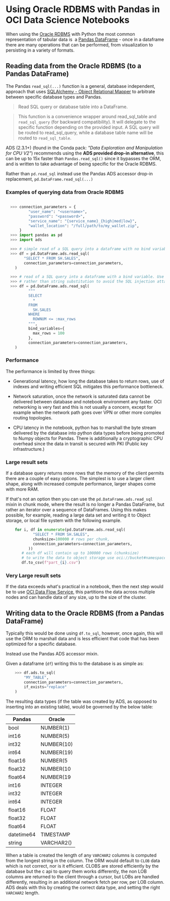 # Using Oracle RDBMS with Pandas in OCI Data Science Notebooks

When using the [Oracle RDBMS](https://www.oracle.com/database/) with Python the most common representation of tabular data is  a [Pandas DataFrame](https://pandas.pydata.org/docs/reference/api/pandas.DataFrame.html) - once in a dataframe there are many operations that can be performed, from visualization to persisting in a variety of formats.

## Reading data from the Oracle RDBMS (to a Pandas DataFrame)


The Pandas `read_sql(...)` function is a general, database independent, approach that uses [SQLAlchemy - Object Relational Mapper](https://www.sqlalchemy.org/) to arbitrate between specific database types and Pandas.

> Read SQL query or database table into a DataFrame.

>This function is a convenience wrapper around read_sql_table and `read_sql_query` (for backward compatibility). It will delegate to the specific function depending on the provided input. A SQL query will be routed to read_sql_query, while a database table name will be routed to `read_sql_table`.

ADS (2.3.1+) (found in the Conda pack: *"Data Exploration and Manipulation for CPU V2"*) recommends using the **ADS provided drop-in alternative**, this can be up to 15x faster than `Pandas.read_sql()` since it bypasses the ORM, and is written to take advantage of being specific for the Oracle RDBMS.

Rather than `pd.read_sql` instead use the Pandas ADS accessor drop-in replacement, `pd.DataFrame.read_sql(...)`

### Examples of querying data from Oracle RDBMS


```python  

  >>> connection_parameters = {
          "user_name": "<username>",
          "password": "<password>",
          "service_name": "{service_name}_{high|med|low}",
          "wallet_location": "/full/path/to/my_wallet.zip",
      }
  >>> import pandas as pd
  >>> import ads

  >>> # simple read of a SQL query into a dataframe with no bind variables      
  >>> df = pd.DataFrame.ads.read_sql(
        "SELECT * FROM SH.SALES",
        connection_parameters=connection_parameters,
    )

  >>> # read of a SQL query into a dataframe with a bind variable. Use bind variables
  >>> # rather than string substitution to avoid the SQL injection attack vector.
  >>> df = pd.DataFrame.ads.read_sql(
          """
          SELECT
            *
          FROM
            SH.SALES
          WHERE
            ROWNUM <= :max_rows
          """,
          bind_variables={
            max_rows = 100
          },
          connection_parameters=connection_parameters,
    )
```

### Performance

The performance is limited by three things:

- Generational latency, how long the database takes to return rows, use of indexes and writing efficient SQL mitigates this performance bottleneck.

- Network saturation, once the network is saturated data cannot be delivered between database and notebook environment any faster. OCI networking is very fast and this is not usually a concern, except for example when the network path goes over VPN or other more complex routing topologies.

- CPU latency in the notebook, python has to marshall the byte stream delivered by the database into python data types before being promoted to Numpy objects for Pandas. There is additionally a cryptographic CPU overhead since the data in transit is secured with PKI (Public key infrastructure.)

### Large result sets

If a database query returns more rows that the memory of the client permits there are a couple of easy options. The simplest is to use a larger client shape, along with increased compute performance, larger shapes come with more RAM.

If that's not an option then you can use the `pd.DataFrame.ads.read_sql` mixin in chunk mode, where the result is no longer a Pandas DataFrame, but rather an iterator over a sequence of DataFrames. Using this makes possible, for example, reading a large data set and writing it to Object storage, or local file system with the following example.

```python
	for i, df in enumerate(pd.DataFrame.ads.read_sql(
	        "SELECT * FROM SH.SALES",
	        chunksize=100000 # rows per chunk,
	        connection_parameters=connection_parameters,
	      ))
	   # each df will contain up to 100000 rows (chunksize)
	   # to write the data to object storage use oci://bucket#namespace/part_{i}.csv"
	   df.to_csv(f"part_{i}.csv")
```

### Very Large result sets

If the data exceeds what's practical in a notebook, then the next step would be to use [OCI Data Flow Service](https://www.oracle.com/big-data/data-flow/), this partitions the data across multiple nodes and can handle data of any size, up to the size of the cluster.
   

## Writing data to the Oracle RDBMS (from a Pandas DataFrame)

Typically this would be done using `df.to_sql`, however, once again, this will use the ORM to marshall data and is less efficient that code that has been optimized for a specific database.

Instead use the Pandas ADS accessor mixin.

Given a dataframe (`df`) writing this to the database is as simple as:

```python
	>>> df.ads.to_sql(
	    "MY_TABLE",
	    connection_parameters=connection_parameters,
	    if_exists="replace"
	)
```

The resulting data types (if the table was created by ADS, as opposed to inserting into an existing table), would be governed by the below table:

|Pandas|Oracle|
|------|------|
|bool|NUMBER(1)|
|int16|NUMBER(5)|
|int32|NUMBER(10)|
|int64|NUMBER(19)|
|float16|NUMBER(5| 4)|
|float32|NUMBER(10| 4)|
|float64|NUMBER(19| 4)|
|int16|INTEGER|
|int32|INTEGER|
|int64|INTEGER|
|float16|FLOAT|
|float32|FLOAT
|float64|FLOAT|
|datetime64|TIMESTAMP|
|string|VARCHAR2(<max length of actual data>)|


When a table is created the length of any `VARCHAR2` columns is computed from the longest string in the column. The ORM would default to `CLOB` data which is not correct, nor is it efficient. CLOBS are stored efficiently by the database but the c api to query them works differently, the non LOB columns are returned to the client through a cursor, but LOBs are handled differently, resulting in an additional network fetch per row, per LOB column. ADS deals with this by creating the correct data type, and setting the right `VARCHAR2` length.
